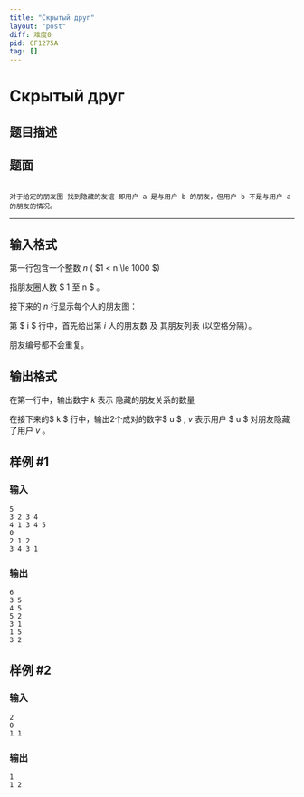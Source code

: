 ```yaml
---
title: "Скрытый друг"
layout: "post"
diff: 难度0
pid: CF1275A
tag: []
---
```


# Скрытый друг

## 题目描述

## 题面
```
对于给定的朋友图 找到隐藏的友谊 即用户 a 是与用户 b 的朋友，但用户 b 不是与用户 a 的朋友的情况。
```

------------

## 输入格式

第一行包含一个整数 $n$   ( $1 < n \le 1000 $) 
指朋友圈人数 $ 1 至 n $ 。


接下来的 $n$ 行显示每个人的朋友图： 

第 $ i $ 行中，首先给出第 $i$ 人的朋友数 及 其朋友列表 (以空格分隔）。

朋友编号都不会重复。

## 输出格式

在第一行中，输出数字 $k$ 表示 隐藏的朋友关系的数量

在接下来的$ k $ 行中，输出2个成对的数字$ u $ , $v$     表示用户 $ u $ 对朋友隐藏了用户 $v$ 。

## 样例 #1

### 输入

```
5
3 2 3 4
4 1 3 4 5
0
2 1 2
3 4 3 1

```

### 输出

```
6
3 5
4 5
5 2
3 1
1 5
3 2

```

## 样例 #2

### 输入

```
2
0
1 1

```

### 输出

```
1
1 2

```

